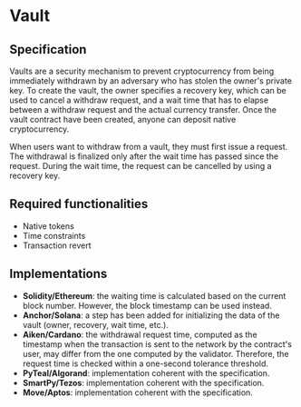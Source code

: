 # Vault

## Specification

Vaults are a security mechanism to prevent cryptocurrency
from being immediately withdrawn by an adversary who has stolen
the owner's private key.
To create the vault, the owner specifies a recovery key, which can be
used to cancel a withdraw request, and a wait time that has to elapse
between a withdraw request and the actual currency transfer.
Once the vault contract have been created, anyone can deposit native cryptocurrency.

When users want to withdraw from a vault, they must first issue a request.
The withdrawal is finalized only after the wait time has passed since the request.
During the wait time, the request can be cancelled by using a recovery key.

## Required functionalities

- Native tokens
- Time constraints
- Transaction revert

## Implementations

- **Solidity/Ethereum**: the waiting time is calculated based on the current block number. However, the block timestamp can be used instead.
- **Anchor/Solana**: a step has been added for initializing the data of the vault (owner, recovery, wait time, etc.).
- **Aiken/Cardano**: the withdrawal request time, computed as the timestamp when the transaction is sent to the network by the contract's user, may differ from the one computed by the validator. Therefore, the  request time is checked within a one-second tolerance threshold. 
- **PyTeal/Algorand**: implementation coherent with the specification.
- **SmartPy/Tezos**: implementation coherent with the specification.
- **Move/Aptos**: implementation coherent with the specification.
